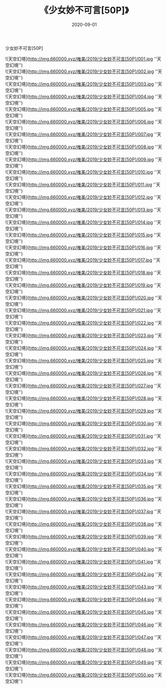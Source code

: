 ﻿---
layout: post
title:  《少女妙不可言[50P]》
date:   2020-09-01
img: http://img.660000.xyz/唯美/2019/少女妙不可言[50P]/000.jpg
categories: [美女, 清纯, 唯美]
---

少女妙不可言[50P]



![天空幻境](http://img.660000.xyz/唯美/2019/少女妙不可言[50P]/001.jpg ''天空幻境'') <br>
![天空幻境](http://img.660000.xyz/唯美/2019/少女妙不可言[50P]/002.jpg ''天空幻境'') <br>
![天空幻境](http://img.660000.xyz/唯美/2019/少女妙不可言[50P]/003.jpg ''天空幻境'') <br>
![天空幻境](http://img.660000.xyz/唯美/2019/少女妙不可言[50P]/004.jpg ''天空幻境'') <br>
![天空幻境](http://img.660000.xyz/唯美/2019/少女妙不可言[50P]/005.jpg ''天空幻境'') <br>
![天空幻境](http://img.660000.xyz/唯美/2019/少女妙不可言[50P]/006.jpg ''天空幻境'') <br>
![天空幻境](http://img.660000.xyz/唯美/2019/少女妙不可言[50P]/007.jpg ''天空幻境'') <br>
![天空幻境](http://img.660000.xyz/唯美/2019/少女妙不可言[50P]/008.jpg ''天空幻境'') <br>
![天空幻境](http://img.660000.xyz/唯美/2019/少女妙不可言[50P]/009.jpg ''天空幻境'') <br>
![天空幻境](http://img.660000.xyz/唯美/2019/少女妙不可言[50P]/010.jpg ''天空幻境'') <br>
![天空幻境](http://img.660000.xyz/唯美/2019/少女妙不可言[50P]/011.jpg ''天空幻境'') <br>
![天空幻境](http://img.660000.xyz/唯美/2019/少女妙不可言[50P]/012.jpg ''天空幻境'') <br>
![天空幻境](http://img.660000.xyz/唯美/2019/少女妙不可言[50P]/013.jpg ''天空幻境'') <br>
![天空幻境](http://img.660000.xyz/唯美/2019/少女妙不可言[50P]/014.jpg ''天空幻境'') <br>
![天空幻境](http://img.660000.xyz/唯美/2019/少女妙不可言[50P]/015.jpg ''天空幻境'') <br>
![天空幻境](http://img.660000.xyz/唯美/2019/少女妙不可言[50P]/016.jpg ''天空幻境'') <br>
![天空幻境](http://img.660000.xyz/唯美/2019/少女妙不可言[50P]/017.jpg ''天空幻境'') <br>
![天空幻境](http://img.660000.xyz/唯美/2019/少女妙不可言[50P]/018.jpg ''天空幻境'') <br>
![天空幻境](http://img.660000.xyz/唯美/2019/少女妙不可言[50P]/019.jpg ''天空幻境'') <br>
![天空幻境](http://img.660000.xyz/唯美/2019/少女妙不可言[50P]/020.jpg ''天空幻境'') <br>
![天空幻境](http://img.660000.xyz/唯美/2019/少女妙不可言[50P]/021.jpg ''天空幻境'') <br>
![天空幻境](http://img.660000.xyz/唯美/2019/少女妙不可言[50P]/022.jpg ''天空幻境'') <br>
![天空幻境](http://img.660000.xyz/唯美/2019/少女妙不可言[50P]/023.jpg ''天空幻境'') <br>
![天空幻境](http://img.660000.xyz/唯美/2019/少女妙不可言[50P]/024.jpg ''天空幻境'') <br>
![天空幻境](http://img.660000.xyz/唯美/2019/少女妙不可言[50P]/025.jpg ''天空幻境'') <br>
![天空幻境](http://img.660000.xyz/唯美/2019/少女妙不可言[50P]/026.jpg ''天空幻境'') <br>
![天空幻境](http://img.660000.xyz/唯美/2019/少女妙不可言[50P]/027.jpg ''天空幻境'') <br>
![天空幻境](http://img.660000.xyz/唯美/2019/少女妙不可言[50P]/028.jpg ''天空幻境'') <br>
![天空幻境](http://img.660000.xyz/唯美/2019/少女妙不可言[50P]/029.jpg ''天空幻境'') <br>
![天空幻境](http://img.660000.xyz/唯美/2019/少女妙不可言[50P]/030.jpg ''天空幻境'') <br>
![天空幻境](http://img.660000.xyz/唯美/2019/少女妙不可言[50P]/031.jpg ''天空幻境'') <br>
![天空幻境](http://img.660000.xyz/唯美/2019/少女妙不可言[50P]/032.jpg ''天空幻境'') <br>
![天空幻境](http://img.660000.xyz/唯美/2019/少女妙不可言[50P]/033.jpg ''天空幻境'') <br>
![天空幻境](http://img.660000.xyz/唯美/2019/少女妙不可言[50P]/034.jpg ''天空幻境'') <br>
![天空幻境](http://img.660000.xyz/唯美/2019/少女妙不可言[50P]/035.jpg ''天空幻境'') <br>
![天空幻境](http://img.660000.xyz/唯美/2019/少女妙不可言[50P]/036.jpg ''天空幻境'') <br>
![天空幻境](http://img.660000.xyz/唯美/2019/少女妙不可言[50P]/037.jpg ''天空幻境'') <br>
![天空幻境](http://img.660000.xyz/唯美/2019/少女妙不可言[50P]/038.jpg ''天空幻境'') <br>
![天空幻境](http://img.660000.xyz/唯美/2019/少女妙不可言[50P]/039.jpg ''天空幻境'') <br>
![天空幻境](http://img.660000.xyz/唯美/2019/少女妙不可言[50P]/040.jpg ''天空幻境'') <br>
![天空幻境](http://img.660000.xyz/唯美/2019/少女妙不可言[50P]/041.jpg ''天空幻境'') <br>
![天空幻境](http://img.660000.xyz/唯美/2019/少女妙不可言[50P]/042.jpg ''天空幻境'') <br>
![天空幻境](http://img.660000.xyz/唯美/2019/少女妙不可言[50P]/043.jpg ''天空幻境'') <br>
![天空幻境](http://img.660000.xyz/唯美/2019/少女妙不可言[50P]/044.jpg ''天空幻境'') <br>
![天空幻境](http://img.660000.xyz/唯美/2019/少女妙不可言[50P]/045.jpg ''天空幻境'') <br>
![天空幻境](http://img.660000.xyz/唯美/2019/少女妙不可言[50P]/046.jpg ''天空幻境'') <br>
![天空幻境](http://img.660000.xyz/唯美/2019/少女妙不可言[50P]/047.jpg ''天空幻境'') <br>
![天空幻境](http://img.660000.xyz/唯美/2019/少女妙不可言[50P]/048.jpg ''天空幻境'') <br>
![天空幻境](http://img.660000.xyz/唯美/2019/少女妙不可言[50P]/049.jpg ''天空幻境'') <br>
![天空幻境](http://img.660000.xyz/唯美/2019/少女妙不可言[50P]/050.jpg ''天空幻境'') <br>